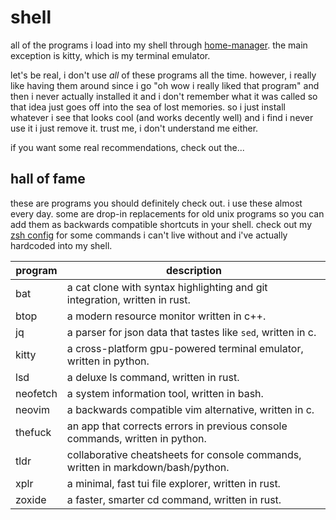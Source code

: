 # shell

all of the programs i load into my shell through
[home-manager](https://github.com/nix-community/home-manager).
the main exception is kitty,
which is my terminal emulator.

let's be real, i don't use _all_ of these programs all the time. 
however, i really like having them around since i go
"oh wow i really liked that program" and then i never
actually installed it and i don't remember what it was called
so that idea just goes off into the sea of lost memories.
so i just install whatever i see that looks cool 
(and works decently well)
and i find i never use it i just remove it.
trust me, i don't understand me either.

if you want some real recommendations, check out the...

## hall of fame

these are programs you should definitely check out.
i use these almost every day. some are drop-in replacements
for old unix programs so you can add them as backwards
compatible shortcuts in your shell. check out my
[zsh config](../../programs/zsh/default.nix)
for some commands i can't live without and i've actually
hardcoded into my shell.

| program | description |
| --- | --- |
| bat | a cat clone with syntax highlighting and git integration, written in rust. |
| btop | a modern resource monitor written in c++. |
| jq | a parser for json data that tastes like `sed`, written in c. |
| kitty | a cross-platform gpu-powered terminal emulator, written in python. |
| lsd | a deluxe ls command, written in rust. |
| neofetch | a system information tool, written in bash. |
| neovim | a backwards compatible vim alternative, written in c. |
| thefuck | an app that corrects errors in previous console commands, written in python. |
| tldr | collaborative cheatsheets for console commands, written in markdown/bash/python. |
| xplr | a minimal, fast tui file explorer, written in rust. |
| zoxide | a faster, smarter cd command, written in rust. |

